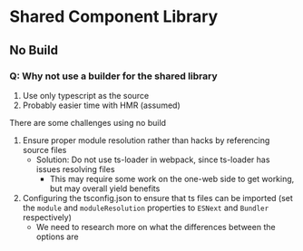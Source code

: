 # Shared Component Library
## No Build
### Q: Why not use a builder for the shared library
1. Use only typescript as the source
2. Probably easier time with HMR (assumed)

There are some challenges using no build
1. Ensure proper module resolution rather than hacks by referencing source files
    - Solution: Do not use ts-loader in webpack, since ts-loader has issues resolving files
        - This may require some work on the one-web side to get working, but may overall yield benefits
2. Configuring the tsconfig.json to ensure that ts files can be imported (set the `module` and `moduleResolution` properties to `ESNext` and `Bundler` respectively)
    - We need to research more on what the differences between the options are